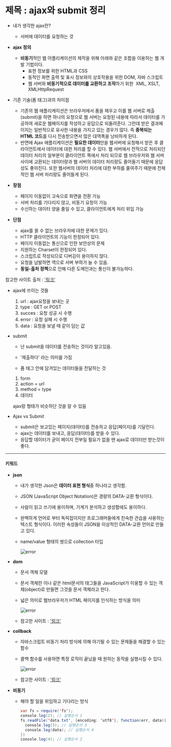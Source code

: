 # 제목 : ajax와 submit 정리

* 내가 생각한 ajax란?
  * 서버에 데이터를 요청하는 것

* **ajax 정의** 
  * **비동기**적인 웹 어플리케이션의 제작을 위해 아래와 같은 조합을 이용하는 웹 개발 기법이다.
    * 표현 정보를 위한 HTML과 CSS
    * 동적인 화면 출력 및 표시 정보와의 상호작용을 위한 DOM, 자바 스크립트
    * 웹 서버와 **비동기적으로 데이터를 교환하고 조작**하기 위한  XML, XSLT, XMLHttpRequest
* 기존 기술(폼 태그)과의 차이점
  * 기존의 웹 애플리케이션은 브라우저에서 폼을 채우고 이를 웹 서버로 제출(submit)을 하면 하나의 요청으로 웹 서버는 요청된 내용에 따라서 데이터를 가공하여 새로운 웹페이지를 작성하고 응답으로 되돌려준다. 그런데 받은 결과페이지는 일반적으로 유사한 내용을 가지고 있는 경우가 많다. 즉 **중복되는 HTML 코드**를 다시 전송받으면서 많은 대역폭을 낭비하게 된다. 
  * 반면에 Ajax 애플리케이션은 **필요한 데이터**만을 웹서버에 요청해서 받은 후 클라이언트에서 데이터에 대한 처리를 할 수 있다. 웹 서버에서 전적으로 처리되던 데이터 처리의 일부분이 클라이언트 쪽에서 처리 되므로 웹 브라우저와 웹 서버 사이에 교환되는 데이터량과 웹 서버의 데이터 처리량도 줄어들기 때문에 응답성도 좋아진다. 또한 웹서버의 데이터 처리에 대한 부하를 줄여주기 때문에 전체적인 웹 서버 처리량도 줄어들게 된다.



* **장점**
  * 페이지 이동없이 고속으로 화면을 전환 가능
  * 서버 처리를 기다리지 않고, 비동기 요청이 가능
  * 수신하는 데이터 양을 줄일 수 있고, 클라이언트에게 처리 위임 가능
* **단점**
  * ajax를 쓸 수 없는 브라우저에 대한 문제가 있다.
  * HTTP 클라이언트의 기능이 한정되어 있다.
  * 페이지 이동없는 통신으로 인한 보안상의 문제
  * 지원하는 Charset이 한정되어 있다.
  * 스크립트로 작성되므로 디버깅이 용이하지 않다.
  * 요청을 남발하면 역으로 서버 부하가 늘 수 있음.
  * **동일-출처 정책**으로 인해 다른 도메인과는 통신이 불가능하다.



참고한 사이트 출처 : ['링크'](https://ko.wikipedia.org/wiki/Ajax)



* ajax에 쓰이는 것들
  1. url : ajax요청을 보내는 곳
  2. type : GET or POST
  3. succes : 요청 성공 시 수행
  4. error : 요청 실패 시 수행
  5. data : 요청을 보낼 때 같이 담는 값



* submit

  * 난 submit을 데이터를 전송하는 것이라 알고있음.

  * '제출하다' 라는 의미를 가짐
  * 폼 태그 안에 담겨있는 데이터들을 전달하는 것

  1. form
  2. action = url
  3. method = type
  4. 데이터

  ajax랑 형태가 비슷하단 것을 알 수 있음




* Ajax vs Submit
  * submit은 보고있는 페이지(데이터)를 전송하고 응답(페이지)를 기달린다.
  * ajax는 데이터를 보내고, 응답(데이터)를 받을 수 있다.
  * 응답할 데이터가 굳이 페이지 전부일 필요가 없을 땐 ajax로 데이터만 받는것이 좋다.

---

#### 키워드

* **json**

  * 내가 생각한 Json은 **데이터 표현 형식**중 하나라고 생각함.

  * JSON (JavaScript Object Notation)은 경량의 DATA-교환 형식이다.

  * 사람이 읽고 쓰기에 용이하며, 기계가 분석하고 생성함에도 용이하다.

  * 완벽하게 언어로 부터 독릭접이지만 프로그래머들에게 친숙한 관습을 사용하는 텍스트 형식이다. 이러한 속성들이 JSON을 이상적인 DATA-교환 언어로 만들고 있다.

  * name/value 형태의 쌍으로 collection 타입

    ![error](https://t1.daumcdn.net/cfile/tistory/21196E4256B3F1FA05) 

* **dom** 

  * 문서 객체 모델

  * 문서 객체란 <html>이나 <body> 같은 html문서의 태그들을 JavaScript가 이용할 수 있는 객체(object)로 만들면 그것을 문서 객체라고 한다.

  * 넓은 의미로 웹브라우저가 HTML 페이지를 인식하는 방식을 의미

    ![error](https://poiemaweb.com/img/traversing.png) 

  * 참고한 사이트 : ['링크'](https://m.blog.naver.com/PostView.nhn?blogId=magnking&logNo=220972680805&proxyReferer=https%3A%2F%2Fwww.google.co.kr%2F)

* **collback**

  * 자바스크립트 비동기 처리 방식에 의해 야기될 수 있는 문제들을 해결할 수 있는 함수

  * 콜백 함수를 사용하면 특정 로직이 끝났을 때 원하는 동작을 실행시킬 수 있다.

    ![error](https://t1.daumcdn.net/cfile/tistory/1435CD454EAFAEC828) 

  * 참고한 사이트 : ['링크'](https://joshua1988.github.io/web-development/javascript/javascript-asynchronous-operation/)

* **비동기** 

  * 해야 할 일을 위임하고 기다리는 방식

    ~~~java
    var fs = require('fs');
    console.log(2); // 실행순서 1
    fs.readFile('data.txt', {encoding: 'utf8'}, function(err, data){
      console.log(3); // 실행순서 3
      console.log(data); // 실행순서 4
    })
    console.log(4); // 실행순서 2
    ~~~






